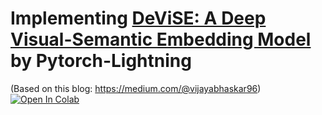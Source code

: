 # Implementing [DeViSE: A Deep Visual-Semantic Embedding Model](https://papers.nips.cc/paper/5204-devise-a-deep-visual-semantic-embedding-model.pdf) by Pytorch-Lightning

(Based on this blog: https://medium.com/@vijayabhaskar96)
[![Open In Colab](https://colab.research.google.com/assets/colab-badge.svg)](https://colab.research.google.com/github/saeed1262/DeViSe_Lightning/blob/master/DeViSE_PL.ipynb)

